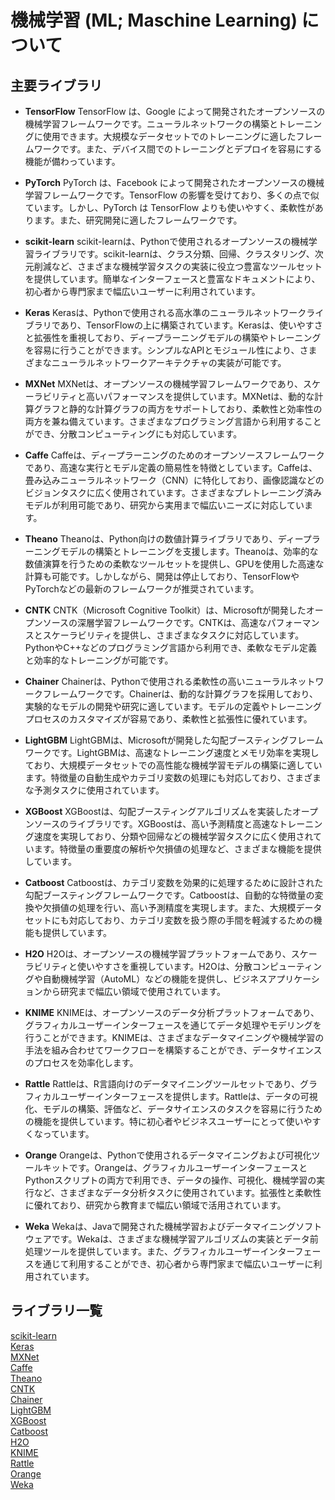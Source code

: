 # 機械学習 (ML; Maschine Learning) について 

## 主要ライブラリ
- **TensorFlow**
    TensorFlow は、Google によって開発されたオープンソースの機械学習フレームワークです。ニューラルネットワークの構築とトレーニングに使用できます。大規模なデータセットでのトレーニングに適したフレームワークです。また、デバイス間でのトレーニングとデプロイを容易にする機能が備わっています。

- **PyTorch**
    PyTorch は、Facebook によって開発されたオープンソースの機械学習フレームワークです。TensorFlow の影響を受けており、多くの点で似ています。しかし、PyTorch は TensorFlow よりも使いやすく、柔軟性があります。また、研究開発に適したフレームワークです。

- **scikit-learn**
    scikit-learnは、Pythonで使用されるオープンソースの機械学習ライブラリです。scikit-learnは、クラス分類、回帰、クラスタリング、次元削減など、さまざまな機械学習タスクの実装に役立つ豊富なツールセットを提供しています。簡単なインターフェースと豊富なドキュメントにより、初心者から専門家まで幅広いユーザーに利用されています。

- **Keras**
    Kerasは、Pythonで使用される高水準のニューラルネットワークライブラリであり、TensorFlowの上に構築されています。Kerasは、使いやすさと拡張性を重視しており、ディープラーニングモデルの構築やトレーニングを容易に行うことができます。シンプルなAPIとモジュール性により、さまざまなニューラルネットワークアーキテクチャの実装が可能です。

- **MXNet**
    MXNetは、オープンソースの機械学習フレームワークであり、スケーラビリティと高いパフォーマンスを提供しています。MXNetは、動的な計算グラフと静的な計算グラフの両方をサポートしており、柔軟性と効率性の両方を兼ね備えています。さまざまなプログラミング言語から利用することができ、分散コンピューティングにも対応しています。

- **Caffe**
    Caffeは、ディープラーニングのためのオープンソースフレームワークであり、高速な実行とモデル定義の簡易性を特徴としています。Caffeは、畳み込みニューラルネットワーク（CNN）に特化しており、画像認識などのビジョンタスクに広く使用されています。さまざまなプレトレーニング済みモデルが利用可能であり、研究から実用まで幅広いニーズに対応しています。

- **Theano**
    Theanoは、Python向けの数値計算ライブラリであり、ディープラーニングモデルの構築とトレーニングを支援します。Theanoは、効率的な数値演算を行うための柔軟なツールセットを提供し、GPUを使用した高速な計算も可能です。しかしながら、開発は停止しており、TensorFlowやPyTorchなどの最新のフレームワークが推奨されています。

- **CNTK**
    CNTK（Microsoft Cognitive Toolkit）は、Microsoftが開発したオープンソースの深層学習フレームワークです。CNTKは、高速なパフォーマンスとスケーラビリティを提供し、さまざまなタスクに対応しています。PythonやC++などのプログラミング言語から利用でき、柔軟なモデル定義と効率的なトレーニングが可能です。

- **Chainer**
    Chainerは、Pythonで使用される柔軟性の高いニューラルネットワークフレームワークです。Chainerは、動的な計算グラフを採用しており、実験的なモデルの開発や研究に適しています。モデルの定義やトレーニングプロセスのカスタマイズが容易であり、柔軟性と拡張性に優れています。

- **LightGBM**
    LightGBMは、Microsoftが開発した勾配ブースティングフレームワークです。LightGBMは、高速なトレーニング速度とメモリ効率を実現しており、大規模データセットでの高性能な機械学習モデルの構築に適しています。特徴量の自動生成やカテゴリ変数の処理にも対応しており、さまざまな予測タスクに使用されています。

- **XGBoost**
    XGBoostは、勾配ブースティングアルゴリズムを実装したオープンソースのライブラリです。XGBoostは、高い予測精度と高速なトレーニング速度を実現しており、分類や回帰などの機械学習タスクに広く使用されています。特徴量の重要度の解析や欠損値の処理など、さまざまな機能を提供しています。

- **Catboost**
    Catboostは、カテゴリ変数を効果的に処理するために設計された勾配ブースティングフレームワークです。Catboostは、自動的な特徴量の変換や欠損値の処理を行い、高い予測精度を実現します。また、大規模データセットにも対応しており、カテゴリ変数を扱う際の手間を軽減するための機能も提供しています。

- **H2O**
    H2Oは、オープンソースの機械学習プラットフォームであり、スケーラビリティと使いやすさを重視しています。H2Oは、分散コンピューティングや自動機械学習（AutoML）などの機能を提供し、ビジネスアプリケーションから研究まで幅広い領域で使用されています。

- **KNIME**
    KNIMEは、オープンソースのデータ分析プラットフォームであり、グラフィカルユーザーインターフェースを通じてデータ処理やモデリングを行うことができます。KNIMEは、さまざまなデータマイニングや機械学習の手法を組み合わせてワークフローを構築することができ、データサイエンスのプロセスを効率化します。

- **Rattle**
    Rattleは、R言語向けのデータマイニングツールセットであり、グラフィカルユーザーインターフェースを提供します。Rattleは、データの可視化、モデルの構築、評価など、データサイエンスのタスクを容易に行うための機能を提供しています。特に初心者やビジネスユーザーにとって使いやすくなっています。

- **Orange**
    Orangeは、Pythonで使用されるデータマイニングおよび可視化ツールキットです。Orangeは、グラフィカルユーザーインターフェースとPythonスクリプトの両方で利用でき、データの操作、可視化、機械学習の実行など、さまざまなデータ分析タスクに使用されています。拡張性と柔軟性に優れており、研究から教育まで幅広い領域で活用されています。

- **Weka**
    Wekaは、Javaで開発された機械学習およびデータマイニングソフトウェアです。Wekaは、さまざまな機械学習アルゴリズムの実装とデータ前処理ツールを提供しています。また、グラフィカルユーザーインターフェースを通じて利用することができ、初心者から専門家まで幅広いユーザーに利用されています。


## ライブラリ一覧

[scikit-learn](https://scikit-learn.org)  
[Keras](https://keras.io)  
[MXNet](https://mxnet.apache.org)  
[Caffe](https://caffe.berkeleyvision.org)  
[Theano](https://github.com/Theano/Theano)  
[CNTK](https://github.com/microsoft/CNTK)  
[Chainer](https://chainer.org)  
[LightGBM](https://lightgbm.readthedocs.io)  
[XGBoost](https://xgboost.readthedocs.io)  
[Catboost](https://catboost.ai)  
[H2O](https://www.h2o.ai)  
[KNIME](https://www.knime.com)  
[Rattle](https://github.com/txanalytics/rattle)  
[Orange](https://orangedatamining.com)  
[Weka](https://www.cs.waikato.ac.nz/ml/weka)  